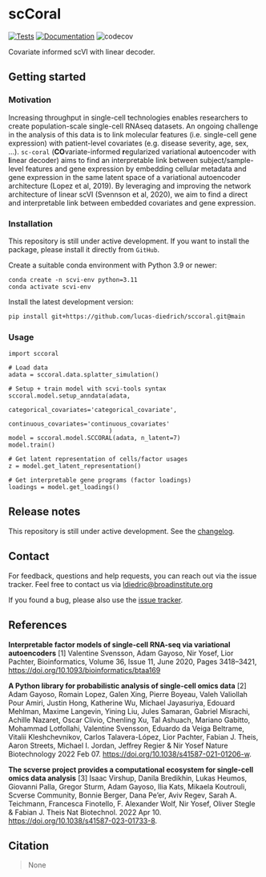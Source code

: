 # scCoral

[![Tests][badge-tests]][link-tests]
[![Documentation][badge-docs]][link-docs]
![codecov][badge-codecov]

[badge-tests]: https://img.shields.io/github/actions/workflow/status/lucas-diedrich/scCoral/test.yaml?branch=main
[link-tests]: https://github.com/lucas-diedrich/sccoral/actions/workflows/test.yaml/badge.svg
[badge-docs]: https://img.shields.io/readthedocs/scCoral
[badge-codecov]: https://codecov.io/gh/lucas-diedrich/sccoral/graph/badge.svg?token=IXBPQ5SSXL

Covariate informed scVI with linear decoder.

## Getting started

### Motivation

Increasing throughput in single-cell technologies enables researchers to create population-scale single-cell RNAseq datasets. An ongoing challenge in the analysis of this data is to link molecular features (i.e. single-cell gene expression) with patient-level covariates (e.g. disease severity, age, sex, ...). `sc-coral` (**CO**variate-informed **r**egularized variational **a**utoencoder with **l**inear decoder) aims to find an interpretable link between subject/sample-level features and gene expression by embedding cellular metadata and gene expression in the same latent space of a variational autoencoder architecture (Lopez et al, 2019). By leveraging and improving the network architecture of linear scVI (Svennson et al, 2020), we aim to find a direct and interpretable link between embedded covariates and gene expression.

<!-- Please refer to the [documentation][link-docs]. In particular, the

-   [API documentation][link-api]. -->

### Installation

This repository is still under active development. If you want to install the package, please install it directly from `GitHub`.

<!--
You need to have Python 3.9 or newer installed on your system. If you don't have
Python installed, we recommend installing [Mambaforge](https://github.com/conda-forge/miniforge#mambaforge). -->

<!--
1) Install the latest release of `scCoral` from `PyPI <https://pypi.org/project/scCoral/>`_:

```bash
pip install scCoral
```
-->

Create a suitable conda environment with Python 3.9 or newer:

```{bash}
conda create -n scvi-env python=3.11
conda activate scvi-env
```

Install the latest development version:

```bash
pip install git+https://github.com/lucas-diedrich/sccoral.git@main
```

### Usage

```{python}
import sccoral

# Load data
adata = sccoral.data.splatter_simulation()

# Setup + train model with scvi-tools syntax
sccoral.model.setup_anndata(adata,
                            categorical_covariates='categorical_covariate',
                            continuous_covariates='continuous_covariates'
                            )
model = sccoral.model.SCCORAL(adata, n_latent=7)
model.train()

# Get latent representation of cells/factor usages
z = model.get_latent_representation()

# Get interpretable gene programs (factor loadings)
loadings = model.get_loadings()
```

## Release notes

This repository is still under active development. See the [changelog][changelog].

## Contact

For feedback, questions and help requests, you can reach out via the issue tracker. Feel free to contact us via [ldiedric@broadinstitute.org](mailto:ldiedric@broadinstitute.org)

<!-- in the [scverse discourse][scverse-discourse]. -->

If you found a bug, please also use the [issue tracker][issue-tracker].

## References

**Interpretable factor models of single-cell RNA-seq via variational autoencoders**
[1] Valentine Svensson, Adam Gayoso, Nir Yosef, Lior Pachter, Bioinformatics, Volume 36, Issue 11, June 2020, Pages 3418–3421, https://doi.org/10.1093/bioinformatics/btaa169

**A Python library for probabilistic analysis of single-cell omics data**
[2] Adam Gayoso, Romain Lopez, Galen Xing, Pierre Boyeau, Valeh Valiollah Pour Amiri, Justin Hong, Katherine Wu, Michael Jayasuriya, Edouard Mehlman, Maxime Langevin, Yining Liu, Jules Samaran, Gabriel Misrachi, Achille Nazaret, Oscar Clivio, Chenling Xu, Tal Ashuach, Mariano Gabitto, Mohammad Lotfollahi, Valentine Svensson, Eduardo da Veiga Beltrame, Vitalii Kleshchevnikov, Carlos Talavera-López, Lior Pachter, Fabian J. Theis, Aaron Streets, Michael I. Jordan, Jeffrey Regier & Nir Yosef
Nature Biotechnology 2022 Feb 07. https://doi.org/10.1038/s41587-021-01206-w.

**The scverse project provides a computational ecosystem for single-cell omics data analysis**
[3] Isaac Virshup, Danila Bredikhin, Lukas Heumos, Giovanni Palla, Gregor Sturm, Adam Gayoso, Ilia Kats, Mikaela Koutrouli, Scverse Community, Bonnie Berger, Dana Pe’er, Aviv Regev, Sarah A. Teichmann, Francesca Finotello, F. Alexander Wolf, Nir Yosef, Oliver Stegle & Fabian J. Theis
Nat Biotechnol. 2022 Apr 10. https://doi.org/10.1038/s41587-023-01733-8.

## Citation

> None

[scverse-discourse]: https://discourse.scverse.org/
[issue-tracker]: https://github.com/lucas-diedrich/scCoral/issues
[changelog]: https://scCoral.readthedocs.io/latest/changelog.html
[link-docs]: https://scCoral.readthedocs.io
[link-api]: https://scCoral.readthedocs.io/latest/api.html
